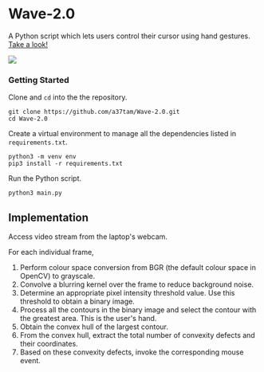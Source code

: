 # Wave-2.0

A Python script which lets users control their cursor using hand gestures. [Take a look!](https://youtu.be/OOSNbBzDD1I)

![](Images/hand-detection2.png)

### Getting Started

Clone and <code>cd</code> into the the repository.

```
git clone https://github.com/a37tam/Wave-2.0.git
cd Wave-2.0
```

Create a virtual environment to manage all the dependencies listed in <code>requirements.txt</code>.

```
python3 -m venv env
pip3 install -r requirements.txt
```

Run the Python script.

```
python3 main.py
```

## Implementation

Access video stream from the laptop's webcam.

For each individual frame,

1. Perform colour space conversion from BGR (the default colour space in OpenCV) to grayscale.
2. Convolve a blurring kernel over the frame to reduce background noise. 
3. Determine an appropriate pixel intensity threshold value. Use this threshold to obtain a binary image.
4. Process all the contours in the binary image and select the contour with the greatest area. This is the user's hand.
5. Obtain the convex hull of the largest contour.
6. From the convex hull, extract the total number of convexity defects and their coordinates.
7. Based on these convexity defects, invoke the corresponding mouse event.
